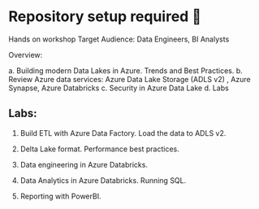 # Repository setup required :wave:
Hands on workshop
Target Audience: Data Engineers, BI Analysts
 
Overview: 
 
a.      Building modern Data Lakes in Azure. Trends and Best Practices.
b.      Review Azure data services:
		Azure Data Lake Storage  (ADLS v2) , 
		Azure Synapse,
		Azure Databricks
c. Security in Azure Data Lake
d.  Labs
 
Labs:
-----
 
1. Build ETL with Azure Data Factory.  Load the data to ADLS v2.
 
2. Delta Lake format. Performance best practices.
 
3. Data engineering in Azure Databricks.
 
4. Data Analytics in Azure Databricks. Running SQL.
 
5. Reporting with PowerBI. 
